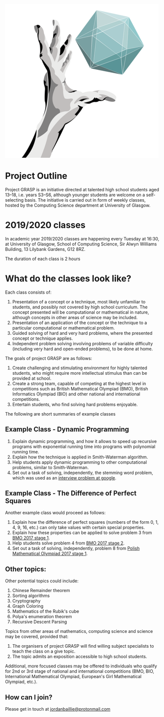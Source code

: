 <img src="https://github.com/picrin/project_grasp/blob/master/GRASP_logo.svg" alt="Project GRASP logo: a hand grasping a platonic solid" width="500px" height="500px">

# Project Outline

Project GRASP is an initiative directed at talented high school students aged 13–18, i.e. years S3–S6, although younger students are welcome on a self-selecting basis. The initiative is carried out in form of weekly classes, hosted by the Computing Science department at University of Glasgow.

# 2019/2020 classes
In academic year 2019/2020 classes are happening every Tuesday at 16:30, at University of Glasgow, School of Computing Science, Sir Alwyn Williams Building, 13 Lilybank Gardens, G12 8RZ.

The duration of each class is 2 hours

# What do the classes look like?

Each class consists of:
1. Presentation of a concept or a technique, most likely unfamiliar to students, and possibly not covered by high school curriculum. The concept presented will be computational or mathematical in nature, although concepts in other areas of science may be included.
2. Presentation of an application of the concept or the technique to a particular computational or mathematical problem.
3. Guided solving of hard and very hard problems, where the presented concept or technique applies.
4. Independent problem solving involving problems of variable difficulty (including very hard and open-ended  problems), to be done at home.

The goals of project GRASP are as follows:
1. Create challenging and stimulating environment for highly talented students, who might require more intellectual stimulus than can be provided at school.
2. Create a strong team, capable of competing at the highest level in competitions such as British Mathematical Olympiad (BMO), British Informatics Olympiad (BIO) and other national and international competitions.
3. Entertain students, who find solving hard problems enjoyable.

The following are short summaries of example classes

## Example Class - Dynamic Programming

1. Explain dynamic programming, and how it allows to speed up recursive programs with exponential running time into programs with polynomial running time.
2. Explain how the technique is applied in Smith-Waterman algorithm.
3. Help students apply dynamic programming to other computational problems, similar to Smith-Waterman.
4. Set out a task of solving, independently, the stemming word problem, which was used as an [interview problem at google][1].

## Example Class - The Difference of Perfect Squares

Another example class would proceed as follows:
1. Explain how the difference of perfect squares (numbers of the form 0, 1, 4, 9, 16, etc.) can only take values with certain special properties.
2. Explain how these properties can be applied to solve problem 3 from [BMO 2017 stage 1][2].
3. Help students solve problem 4 from [BMO 2017 stage 2][2].
4. Set out a task of solving, independently, problem 8 from [Polish Mathematical Olympiad 2017 stage 1][3].

## Other topics:

Other potential topics could include:

1. Chinese Remainder theorem
2. Sorting algorithms
3. Cryptography
4. Graph Coloring
5. Mathematics of the Rubik's cube
6. Polya's enumeration theorem
7. Recursive Descent Parsing

Topics from other areas of mathematics, computing science and science may be covered, provided that:
1. The organisers of project GRASP will find willing subject specialists to teach the class on a give topic.
2. The topic admits an exposition accessible to high school students.

Additional, more focused classes may be offered to individuals who qualify for 2nd or 3rd stage of national and international competitions (BMO, BIO, International Mathematical Olympiad, European's Girl Mathematical Olympiad, etc.).

## How can I join?

Please get in touch at jordanbaillie@protonmail.com

[1]: http://thenoisychannel.com/2011/08/08/retiring-a-great-interview-problem
[2]: https://bmos.ukmt.org.uk/home/bmo1-2017.pdf
[3]: https://www.om.edu.pl/sites/default/files/zadania/om/68-1.pdf
